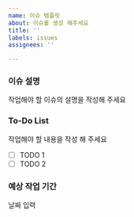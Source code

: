 ```yaml
---
name: 이슈 템플릿
about: 이슈를 생성 해주세요
title: ''
labels: issues
assignees: ''

---
```


### 이슈 설명
작업해야 할 이슈의 설명을 작성해 주세요

### To-Do List
작업해야 할 내용을 작성 해 주세요

- [ ] TODO 1
- [ ] TODO 2

### 예상 작업 기간
날짜 입력
